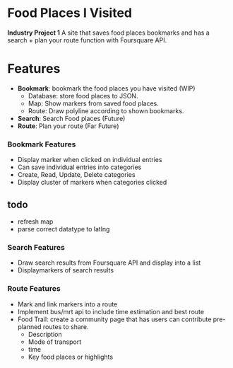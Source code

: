 # Food Places I Visited

**Industry Project 1**
A site that saves food places bookmarks and has a search + plan your route function with Foursquare API.

# Features

- **Bookmark**: bookmark the food places you have visited (WIP)
  - Database: store food places to JSON.
  - Map: Show markers from saved food places.
  - Route: Draw polyline according to shown bookmarks.
- **Search**: Search Food places (Future)
- **Route**: Plan your route (Far Future)

### Bookmark Features

- Display marker when clicked on individual entries
- Can save individual entries into categories
- Create, Read, Update, Delete categories
- Display cluster of markers when categories clicked

## todo
* refresh map
* parse correct datatype to latlng


### Search Features

- Draw search results from Foursquare API and display into a list
- Displaymarkers of search results

### Route Features

- Mark and link markers into a route
- Implement bus/mrt api to include time estimation and best route
- Food Trail: create a community page that has users can contribute pre-planned routes to share.
  - Description
  - Mode of transport
  - time
  - Key food places or highlights
